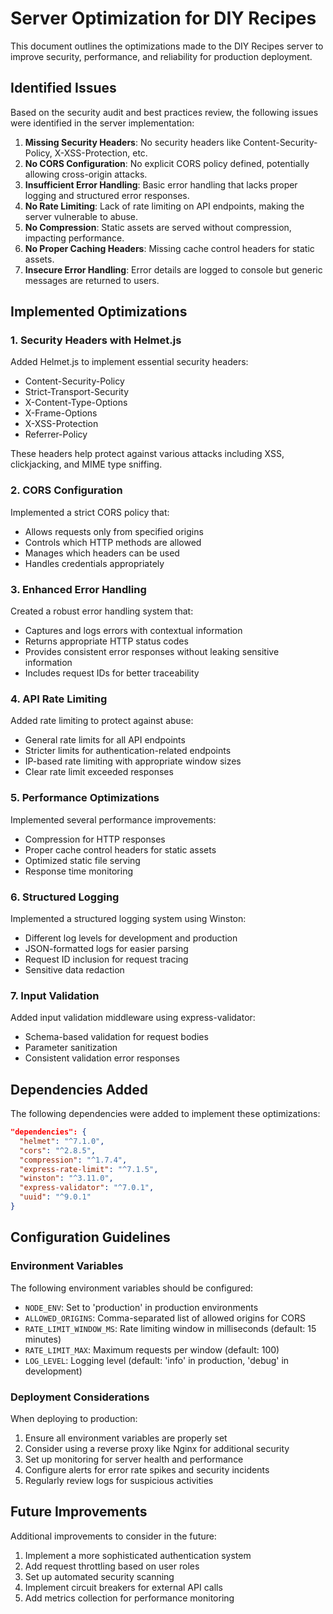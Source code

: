 # Server Optimization for DIY Recipes

This document outlines the optimizations made to the DIY Recipes server to improve security, performance, and reliability for production deployment.

## Identified Issues

Based on the security audit and best practices review, the following issues were identified in the server implementation:

1. **Missing Security Headers**: No security headers like Content-Security-Policy, X-XSS-Protection, etc.
2. **No CORS Configuration**: No explicit CORS policy defined, potentially allowing cross-origin attacks.
3. **Insufficient Error Handling**: Basic error handling that lacks proper logging and structured error responses.
4. **No Rate Limiting**: Lack of rate limiting on API endpoints, making the server vulnerable to abuse.
5. **No Compression**: Static assets are served without compression, impacting performance.
6. **No Proper Caching Headers**: Missing cache control headers for static assets.
7. **Insecure Error Handling**: Error details are logged to console but generic messages are returned to users.

## Implemented Optimizations

### 1. Security Headers with Helmet.js

Added Helmet.js to implement essential security headers:
- Content-Security-Policy
- Strict-Transport-Security
- X-Content-Type-Options
- X-Frame-Options
- X-XSS-Protection
- Referrer-Policy

These headers help protect against various attacks including XSS, clickjacking, and MIME type sniffing.

### 2. CORS Configuration

Implemented a strict CORS policy that:
- Allows requests only from specified origins
- Controls which HTTP methods are allowed
- Manages which headers can be used
- Handles credentials appropriately

### 3. Enhanced Error Handling

Created a robust error handling system that:
- Captures and logs errors with contextual information
- Returns appropriate HTTP status codes
- Provides consistent error responses without leaking sensitive information
- Includes request IDs for better traceability

### 4. API Rate Limiting

Added rate limiting to protect against abuse:
- General rate limits for all API endpoints
- Stricter limits for authentication-related endpoints
- IP-based rate limiting with appropriate window sizes
- Clear rate limit exceeded responses

### 5. Performance Optimizations

Implemented several performance improvements:
- Compression for HTTP responses
- Proper cache control headers for static assets
- Optimized static file serving
- Response time monitoring

### 6. Structured Logging

Implemented a structured logging system using Winston:
- Different log levels for development and production
- JSON-formatted logs for easier parsing
- Request ID inclusion for request tracing
- Sensitive data redaction

### 7. Input Validation

Added input validation middleware using express-validator:
- Schema-based validation for request bodies
- Parameter sanitization
- Consistent validation error responses

## Dependencies Added

The following dependencies were added to implement these optimizations:

```json
"dependencies": {
  "helmet": "^7.1.0",
  "cors": "^2.8.5",
  "compression": "^1.7.4",
  "express-rate-limit": "^7.1.5",
  "winston": "^3.11.0",
  "express-validator": "^7.0.1",
  "uuid": "^9.0.1"
}
```

## Configuration Guidelines

### Environment Variables

The following environment variables should be configured:

- `NODE_ENV`: Set to 'production' in production environments
- `ALLOWED_ORIGINS`: Comma-separated list of allowed origins for CORS
- `RATE_LIMIT_WINDOW_MS`: Rate limiting window in milliseconds (default: 15 minutes)
- `RATE_LIMIT_MAX`: Maximum requests per window (default: 100)
- `LOG_LEVEL`: Logging level (default: 'info' in production, 'debug' in development)

### Deployment Considerations

When deploying to production:

1. Ensure all environment variables are properly set
2. Consider using a reverse proxy like Nginx for additional security
3. Set up monitoring for server health and performance
4. Configure alerts for error rate spikes and security incidents
5. Regularly review logs for suspicious activities

## Future Improvements

Additional improvements to consider in the future:

1. Implement a more sophisticated authentication system
2. Add request throttling based on user roles
3. Set up automated security scanning
4. Implement circuit breakers for external API calls
5. Add metrics collection for performance monitoring